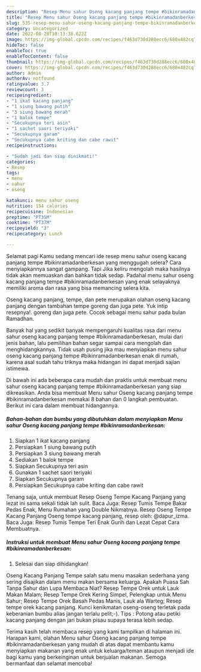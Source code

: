 ```yaml
---
description: "Resep Menu sahur Oseng kacang panjang tempe #bikinramadanberkesanAnti Ribet"
title: "Resep Menu sahur Oseng kacang panjang tempe #bikinramadanberkesanAnti Ribet"
slug: 535-resep-menu-sahur-oseng-kacang-panjang-tempe-bikinramadanberkesananti-ribet
category: Uncategorized
date: 2022-08-28T10:13:38.622Z
image: https://img-global.cpcdn.com/recipes/f463d730d288ecc6/680x482cq70/menu-sahur-oseng-kacang-panjang-tempe-bikinramadanberkesan-foto-resep-utama.jpg
hideToc: false
enableToc: true
enableTocContent: false
thumbnail: https://img-global.cpcdn.com/recipes/f463d730d288ecc6/680x482cq70/menu-sahur-oseng-kacang-panjang-tempe-bikinramadanberkesan-foto-resep-utama.jpg
cover: https://img-global.cpcdn.com/recipes/f463d730d288ecc6/680x482cq70/menu-sahur-oseng-kacang-panjang-tempe-bikinramadanberkesan-foto-resep-utama.jpg
author: Admin
authorAv: notfound
ratingvalue: 3.7
reviewcount: 3
recipeingredient:
- "1 ikat kacang panjang"
- "1 siung bawang putih"
- "3 siung bawang merah"
- "1 balok tempe"
- "Secukupnya teri asin"
- "1 sachet saori teriyaki"
- "Secukupnya garam"
- "Secukupnya cabe kriting dan cabe rawit"
recipeinstructions:

- "Sudah jadi dan siap dinikmati!"
categories:
- Resep
tags:
- menu
- sahur
- oseng

katakunci: menu sahur oseng 
nutrition: 154 calories
recipecuisine: Indonesian
preptime: "PT35M"
cooktime: "PT37M"
recipeyield: "3"
recipecategory: Lunch

---
```



Selamat pagi Kamu sedang mencari ide resep menu sahur oseng kacang panjang tempe #bikinramadanberkesan yang menggugah selera? Cara menyiapkannya sangat gampang. Tapi Jika keliru mengolah maka hasilnya tidak akan memuaskan dan bahkan tidak sedap. Padahal menu sahur oseng kacang panjang tempe #bikinramadanberkesan yang enak selayaknya memiliki aroma dan rasa yang bisa memancing selera kita.


Oseng kacang panjang, tempe, dan pete merupakan olahan oseng kacang panjang dengan tambahan tempe goreng dan juga pete. Yuk intip resepnya!. goreng dan juga pete. Cocok sebagai menu sahur pada bulan Ramadhan.

Banyak hal yang sedikit banyak mempengaruhi kualitas rasa dari menu sahur oseng kacang panjang tempe #bikinramadanberkesan, mulai dari jenis bahan, lalu pemilihan bahan segar sampai cara mengolah dan menghidangkannya. Tidak usah pusing jika mau menyiapkan menu sahur oseng kacang panjang tempe #bikinramadanberkesan enak di rumah, karena asal sudah tahu triknya maka hidangan ini dapat menjadi sajian istimewa.


Di bawah ini ada beberapa cara mudah dan praktis untuk membuat menu sahur oseng kacang panjang tempe #bikinramadanberkesan yang siap dikreasikan. Anda bisa membuat Menu sahur Oseng kacang panjang tempe #bikinramadanberkesan memakai 8 bahan dan 0 langkah pembuatan. Berikut ini cara dalam membuat hidangannya.

<!--inarticleads1-->

##### Bahan-bahan dan bumbu yang dibutuhkan dalam menyiapkan Menu sahur Oseng kacang panjang tempe #bikinramadanberkesan:

1. Siapkan 1 ikat kacang panjang
1. Persiapkan 1 siung bawang putih
1. Persiapkan 3 siung bawang merah
1. Sediakan 1 balok tempe
1. Siapkan Secukupnya teri asin
1. Gunakan 1 sachet saori teriyaki
1. Siapkan Secukupnya garam
1. Persiapkan Secukupnya cabe kriting dan cabe rawit


Tenang saja, untuk membuat Resep Oseng Tempe Kacang Panjang yang lezat ini sama sekali tidak lah sulit. Baca Juga: Resep Tumis Tempe Bakar Pedas Enak, Menu Rumahan yang Double Nikmatnya. Resep Oseng Tempe Kacang Panjang Oseng tempe kacang panjang, resep oleh: @dapur_izma. Baca Juga: Resep Tumis Tempe Teri Enak Gurih dan Lezat Cepat Cara Membuatnya. 

<!--inarticleads2-->

##### Instruksi untuk membuat Menu sahur Oseng kacang panjang tempe #bikinramadanberkesan:


1. Selesai dan siap dihidangkan!

Oseng Kacang Panjang Tempe salah satu menu masakan sederhana yang sering disajikan dalam menu makan bersama keluarga. Apakah Puasa Sah Tanpa Sahur dan Lupa Membaca Niat? Resep Tempe Orek untuk Lauk Makan Malam; Resep Tempe Orek Kering Simpel, Pelengkap untuk Menu Sahur; Resep Tempe Orek Basah Pedas Manis, Lauk ala Warteg; Resep tempe orek kacang panjang. Kunci kenikmatan oseng-oseng terletak pada keberanian bumbu alias jangan terlalu pelit;-). Tips : Potong atau petiki kacang panjang dengan jari bukan pisau supaya terasa lebih sedap. 

Terima kasih telah membaca resep yang kami tampilkan di halaman ini. Harapan kami, olahan Menu sahur Oseng kacang panjang tempe #bikinramadanberkesan yang mudah di atas dapat membantu kamu menyiapkan makanan yang enak untuk keluarga/teman ataupun menjadi ide bagi kamu yang berkeinginan untuk berjualan makanan. Semoga bermanfaat dan selamat mencoba!
